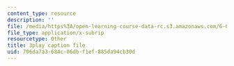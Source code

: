 ```yaml
---
content_type: resource
description: ''
file: /media/https%3A/open-learning-course-data-rc.s3.amazonaws.com/6-004-computation-structures-spring-2017/706da7a3684c06dbf1ef885da94cb30d_hmPiuS0PqCs.srt
file_type: application/x-subrip
resourcetype: Other
title: 3play caption file
uid: 706da7a3-684c-06db-f1ef-885da94cb30d
---
```


